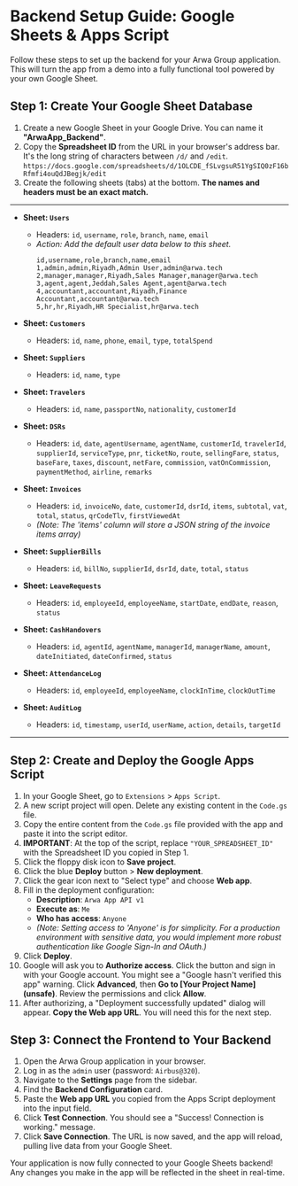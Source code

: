 # Backend Setup Guide: Google Sheets & Apps Script

Follow these steps to set up the backend for your Arwa Group application. This will turn the app from a demo into a fully functional tool powered by your own Google Sheet.

## Step 1: Create Your Google Sheet Database

1.  Create a new Google Sheet in your Google Drive. You can name it **"ArwaApp_Backend"**.
2.  Copy the **Spreadsheet ID** from the URL in your browser's address bar. It's the long string of characters between `/d/` and `/edit`.
    `https://docs.google.com/spreadsheets/d/1OLCDE_fSLvgsuR51YgSIQ0zF16bRfmfi4ouQdJBegjk/edit`
3.  Create the following sheets (tabs) at the bottom. **The names and headers must be an exact match.**

---

*   **Sheet: `Users`**
    *   Headers: `id`, `username`, `role`, `branch`, `name`, `email`
    *   *Action: Add the default user data below to this sheet.*
        ```
        id,username,role,branch,name,email
        1,admin,admin,Riyadh,Admin User,admin@arwa.tech
        2,manager,manager,Riyadh,Sales Manager,manager@arwa.tech
        3,agent,agent,Jeddah,Sales Agent,agent@arwa.tech
        4,accountant,accountant,Riyadh,Finance Accountant,accountant@arwa.tech
        5,hr,hr,Riyadh,HR Specialist,hr@arwa.tech
        ```

*   **Sheet: `Customers`**
    *   Headers: `id`, `name`, `phone`, `email`, `type`, `totalSpend`

*   **Sheet: `Suppliers`**
    *   Headers: `id`, `name`, `type`

*   **Sheet: `Travelers`**
    *   Headers: `id`, `name`, `passportNo`, `nationality`, `customerId`

*   **Sheet: `DSRs`**
    *   Headers: `id`, `date`, `agentUsername`, `agentName`, `customerId`, `travelerId`, `supplierId`, `serviceType`, `pnr`, `ticketNo`, `route`, `sellingFare`, `status`, `baseFare`, `taxes`, `discount`, `netFare`, `commission`, `vatOnCommission`, `paymentMethod`, `airline`, `remarks`

*   **Sheet: `Invoices`**
    *   Headers: `id`, `invoiceNo`, `date`, `customerId`, `dsrId`, `items`, `subtotal`, `vat`, `total`, `status`, `qrCodeTlv`, `firstViewedAt`
    *   *(Note: The 'items' column will store a JSON string of the invoice items array)*

*   **Sheet: `SupplierBills`**
    *   Headers: `id`, `billNo`, `supplierId`, `dsrId`, `date`, `total`, `status`

*   **Sheet: `LeaveRequests`**
    *   Headers: `id`, `employeeId`, `employeeName`, `startDate`, `endDate`, `reason`, `status`

*   **Sheet: `CashHandovers`**
    *   Headers: `id`, `agentId`, `agentName`, `managerId`, `managerName`, `amount`, `dateInitiated`, `dateConfirmed`, `status`

*   **Sheet: `AttendanceLog`**
    *   Headers: `id`, `employeeId`, `employeeName`, `clockInTime`, `clockOutTime`

*   **Sheet: `AuditLog`**
    *   Headers: `id`, `timestamp`, `userId`, `userName`, `action`, `details`, `targetId`

---

## Step 2: Create and Deploy the Google Apps Script

1.  In your Google Sheet, go to `Extensions` > `Apps Script`.
2.  A new script project will open. Delete any existing content in the `Code.gs` file.
3.  Copy the entire content from the `Code.gs` file provided with the app and paste it into the script editor.
4.  **IMPORTANT**: At the top of the script, replace `"YOUR_SPREADSHEET_ID"` with the Spreadsheet ID you copied in Step 1.
5.  Click the floppy disk icon to **Save project**.
6.  Click the blue **Deploy** button > **New deployment**.
7.  Click the gear icon next to "Select type" and choose **Web app**.
8.  Fill in the deployment configuration:
    *   **Description**: `Arwa App API v1`
    *   **Execute as**: `Me`
    *   **Who has access**: `Anyone`
    *   *(Note: Setting access to 'Anyone' is for simplicity. For a production environment with sensitive data, you would implement more robust authentication like Google Sign-In and OAuth.)*
9.  Click **Deploy**.
10. Google will ask you to **Authorize access**. Click the button and sign in with your Google account. You might see a "Google hasn't verified this app" warning. Click **Advanced**, then **Go to [Your Project Name] (unsafe)**. Review the permissions and click **Allow**.
11. After authorizing, a "Deployment successfully updated" dialog will appear. **Copy the Web app URL**. You will need this for the next step.

## Step 3: Connect the Frontend to Your Backend

1.  Open the Arwa Group application in your browser.
2.  Log in as the `admin` user (password: `Airbus@320`).
3.  Navigate to the **Settings** page from the sidebar.
4.  Find the **Backend Configuration** card.
5.  Paste the **Web app URL** you copied from the Apps Script deployment into the input field.
6.  Click **Test Connection**. You should see a "Success! Connection is working." message.
7.  Click **Save Connection**. The URL is now saved, and the app will reload, pulling live data from your Google Sheet.

Your application is now fully connected to your Google Sheets backend! Any changes you make in the app will be reflected in the sheet in real-time.
